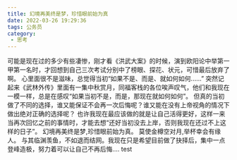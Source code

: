 ```yaml
---
title: 幻境再美终是梦，珍惜眼前始为真
date: 2022-03-26 19:29:36
tags: 公务员
category: 
 - 思考
---
```

可能是现在过的多少有些凄惨，刚才看《洪武大案》的时候，演到欧阳论中举第一甲第一名时，才回想到自己三次考试分别中了榜眼、探花、状元，可惜最后放弃了啊。
心里面很不是滋味，总觉得当初“如果不是、而是、就如何如何......”
突然记起来《武林外传》里面有一集中秋赏月，同福客栈的各位唉声叹气，他们和我现在一模一样，总是在感叹“如果当初不是，而是，那现在就如何如何”。
但真的当初做了不同的选择，谁又能保证不会再一次后悔呢？谁又能在没有上帝视角的情况下做出绝对正确的选择呢？
也许我现在最应该做的就是让自己活得更好，这样一来当再次回忆之前的事情时，才能去想“还好当初没去上岸，否则我现在还过不上这样的日子”。
幻境再美终是梦,珍惜眼前始为真。
莫使金樽空对月,举杯幸会有缘人。
与其临渊羡鱼，不如退而结网。我现在只是希望目前做了抉择后，集中一点登峰造极，努力着可以让自己不再后悔....
test